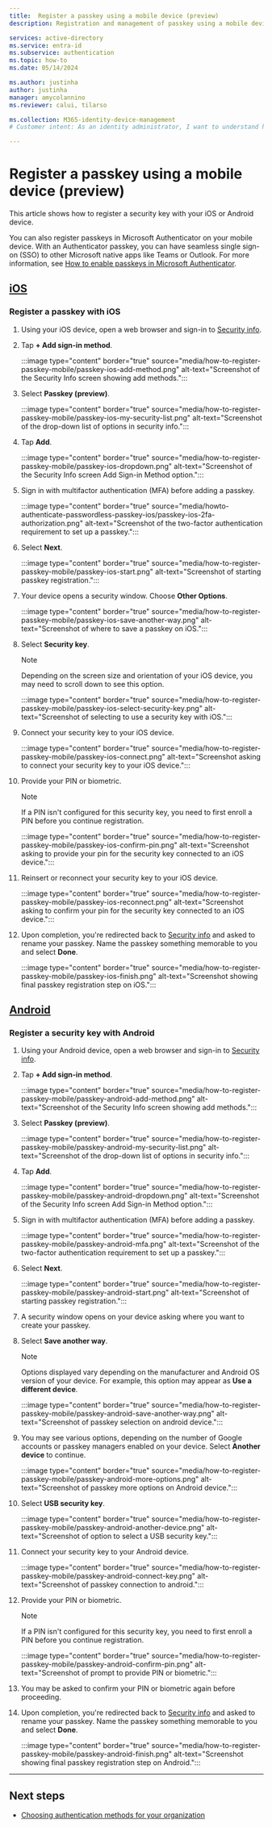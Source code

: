 ```yaml
---
title:  Register a passkey using a mobile device (preview)
description: Registration and management of passkey using a mobile device (preview).

services: active-directory
ms.service: entra-id 
ms.subservice: authentication
ms.topic: how-to
ms.date: 05/14/2024

ms.author: justinha
author: justinha
manager: amycolannino
ms.reviewer: calui, tilarso

ms.collection: M365-identity-device-management
# Customer intent: As an identity administrator, I want to understand how users will register a passkey using a mobile device or with a security key. 

---
```

# Register a passkey using a mobile device (preview)

This article shows how to register a security key with your iOS or Android device. 

You can also register passkeys in Microsoft Authenticator on your mobile device. With an Authenticator passkey, you can have seamless single sign-on (SSO) to other Microsoft native apps like Teams or Outlook. For more information, see [How to enable passkeys in Microsoft Authenticator](how-to-enable-authenticator-passkey.md).

## [**iOS**](#tab/iOS)

### Register a passkey with iOS 

1. Using your iOS device, open a web browser and sign-in to [Security info](https://mysignins.microsoft.com/security-info).
   
1. Tap **+ Add sign-in method**.

   :::image type="content" border="true" source="media/how-to-register-passkey-mobile/passkey-ios-add-method.png" alt-text="Screenshot of the Security Info screen showing add methods.":::

1. Select **Passkey (preview)**.

   :::image type="content" border="true" source="media/how-to-register-passkey-mobile/passkey-ios-my-security-list.png" alt-text="Screenshot of the drop-down list of options in security info.":::

1. Tap **Add**. 
   
   :::image type="content" border="true" source="media/how-to-register-passkey-mobile/passkey-ios-dropdown.png" alt-text="Screenshot of the Security Info screen Add Sign-in Method option.":::

1. Sign in with multifactor authentication (MFA) before adding a passkey.

   :::image type="content" border="true" source="media/howto-authenticate-passwordless-passkey-ios/passkey-ios-2fa-authorization.png" alt-text="Screenshot of the two-factor authentication requirement to set up a passkey.":::

1. Select **Next**. 

   :::image type="content" border="true" source="media/how-to-register-passkey-mobile/passkey-ios-start.png" alt-text="Screenshot of starting passkey registration.":::

1. Your device opens a security window. Choose **Other Options**. 

   :::image type="content" border="true" source="media/how-to-register-passkey-mobile/passkey-ios-save-another-way.png" alt-text="Screenshot of where to save a passkey on iOS.":::

1. Select **Security key**. 

   > [!NOTE]
   > Depending on the screen size and orientation of your iOS device, you may need to scroll down to see this option. 

   :::image type="content" border="true" source="media/how-to-register-passkey-mobile/passkey-ios-select-security-key.png" alt-text="Screenshot of selecting to use a security key with iOS.":::

1. Connect your security key to your iOS device. 

    :::image type="content" border="true" source="media/how-to-register-passkey-mobile/passkey-ios-connect.png" alt-text="Screenshot asking to connect your security key to your iOS device.":::

1. Provide your PIN or biometric.

   > [!NOTE]
   > If a PIN isn't configured for this security key, you need to first enroll a PIN before you continue registration. 

   :::image type="content" border="true" source="media/how-to-register-passkey-mobile/passkey-ios-confirm-pin.png" alt-text="Screenshot asking to provide your pin for the security key connected to an iOS device.":::

1. Reinsert or reconnect your security key to your iOS device.  

   :::image type="content" border="true" source="media/how-to-register-passkey-mobile/passkey-ios-reconnect.png" alt-text="Screenshot asking to confirm your pin for the security key connected to an iOS device.":::
    
1. Upon completion, you're redirected back to [Security info](https://mysignins.microsoft.com/security-info) and asked to rename your passkey. Name the passkey something memorable to you and select **Done**. 

   :::image type="content" border="true" source="media/how-to-register-passkey-mobile/passkey-ios-finish.png" alt-text="Screenshot showing final passkey registration step on iOS.":::

## [**Android**](#tab/Android)

### Register a security key with Android 

1. Using your Android device, open a web browser and sign-in to [Security info](https://mysignins.microsoft.com/security-info).
   
1. Tap **+ Add sign-in method**.

   :::image type="content" border="true" source="media/how-to-register-passkey-mobile/passkey-android-add-method.png" alt-text="Screenshot of the Security Info screen showing add methods.":::

1. Select **Passkey (preview)**.

   :::image type="content" border="true" source="media/how-to-register-passkey-mobile/passkey-android-my-security-list.png" alt-text="Screenshot of the drop-down list of options in security info.":::

1. Tap **Add**.

   :::image type="content" border="true" source="media/how-to-register-passkey-mobile/passkey-android-dropdown.png" alt-text="Screenshot of the Security Info screen Add Sign-in Method option.":::

1. Sign in with multifactor authentication (MFA) before adding a passkey.

   :::image type="content" border="true" source="media/how-to-register-passkey-mobile/passkey-android-mfa.png" alt-text="Screenshot of the two-factor authentication requirement to set up a passkey.":::

1. Select **Next**.  

   :::image type="content" border="true" source="media/how-to-register-passkey-mobile/passkey-android-start.png" alt-text="Screenshot of starting passkey registration.":::

1. A security window opens on your device asking where you want to create your passkey. 

1. Select **Save another way**.

   > [!NOTE]
   > Options displayed vary depending on the manufacturer and Android OS version of your device. For example, this option may appear as **Use a different device**. 

   :::image type="content" border="true" source="media/how-to-register-passkey-mobile/passkey-android-save-another-way.png" alt-text="Screenshot of passkey selection on android device.":::

1. You may see various options, depending on the number of Google accounts or passkey managers enabled on your device. Select **Another device** to continue. 

   :::image type="content" border="true" source="media/how-to-register-passkey-mobile/passkey-android-more-options.png" alt-text="Screenshot of passkey more options on Android device.":::


1. Select **USB security key**. 

   :::image type="content" border="true" source="media/how-to-register-passkey-mobile/passkey-android-another-device.png" alt-text="Screenshot of option to select a USB security key.":::

1. Connect your security key to your Android device. 

   :::image type="content" border="true" source="media/how-to-register-passkey-mobile/passkey-android-connect-key.png" alt-text="Screenshot of passkey connection to android.":::

1. Provide your PIN or biometric.
     
   > [!NOTE]
   > If a PIN isn't configured for this security key, you need to first enroll a PIN before you continue registration. 

   :::image type="content" border="true" source="media/how-to-register-passkey-mobile/passkey-android-confirm-pin.png" alt-text="Screenshot of prompt to provide PIN or biometric.":::

1. You may be asked to confirm your PIN or biometric again before proceeding. 

1. Upon completion, you're redirected back to [Security info](https://mysignins.microsoft.com/security-info) and asked to rename your passkey. Name the passkey something memorable to you and select **Done**. 

   :::image type="content" border="true" source="media/how-to-register-passkey-mobile/passkey-android-finish.png" alt-text="Screenshot showing final passkey registration step on Android.":::

---

## Next steps

- [Choosing authentication methods for your organization](concept-authentication-methods.md)
